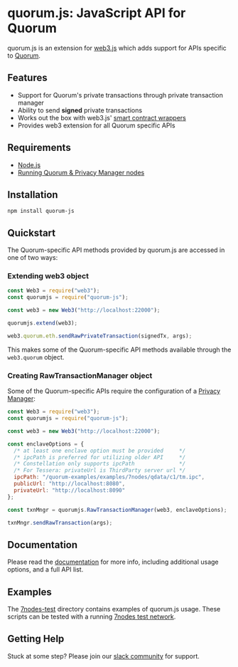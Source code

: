 # quorum.js: JavaScript API for Quorum

quorum.js is an extension for [web3.js](https://github.com/ethereum/web3.js/) which adds support for APIs specific to [Quorum](https://github.com/jpmorganchase/quorum).

## Features

-   Support for Quorum's private transactions through private transaction manager
-   Ability to send **signed** private transactions
-   Works out the box with web3.js' 
    [smart contract wrappers](https://docs.web3j.io/smart_contracts/#solidity-smart-contract-wrappers)
-   Provides web3 extension for all Quorum specific APIs

## Requirements
* [Node.js](https://nodejs.org/en/)
* [Running Quorum & Privacy Manager nodes](https://docs.goquorum.com/en/latest/Getting%20Started/Getting%20Started%20Overview/)

## Installation
```shell
npm install quorum-js
```

## Quickstart
The Quorum-specific API methods provided by quorum.js are accessed in one of two ways: 
### Extending web3 object
```js
const Web3 = require("web3");
const quorumjs = require("quorum-js");

const web3 = new Web3("http://localhost:22000");

quorumjs.extend(web3);

web3.quorum.eth.sendRawPrivateTransaction(signedTx, args);
```

This makes some of the Quorum-specific API methods available through the `web3.quorum` object. 

### Creating RawTransactionManager object
Some of the Quorum-specific APIs require the configuration of a [Privacy Manager](https://docs.goquorum.com/en/latest/Privacy/Privacy-Manager/):
```js
const Web3 = require("web3");
const quorumjs = require("quorum-js");

const web3 = new Web3("http://localhost:22000");

const enclaveOptions = {
  /* at least one enclave option must be provided     */
  /* ipcPath is preferred for utilizing older API     */
  /* Constellation only supports ipcPath              */
  /* For Tessera: privateUrl is ThirdParty server url */
  ipcPath: "/quorum-examples/examples/7nodes/qdata/c1/tm.ipc",
  publicUrl: "http://localhost:8080",
  privateUrl: "http://localhost:8090"
};

const txnMngr = quorumjs.RawTransactionManager(web3, enclaveOptions);

txnMngr.sendRawTransaction(args);
``` 

## Documentation

Please read the [documentation](https://docs.goquorum.com/en/latest/quorum.js/Overview.md) for more info, including additional usage options, and a full API list.

## Examples
The [7nodes-test](7nodes-test) directory contains examples of quorum.js usage.  These scripts can be tested with a running [7nodes test network](https://github.com/jpmorganchase/quorum-examples/tree/master/examples/7nodes).

## Getting Help
Stuck at some step? Please join our <a href="https://www.goquorum.com/slack-inviter" target="_blank" rel="noopener">slack community</a> for support.

